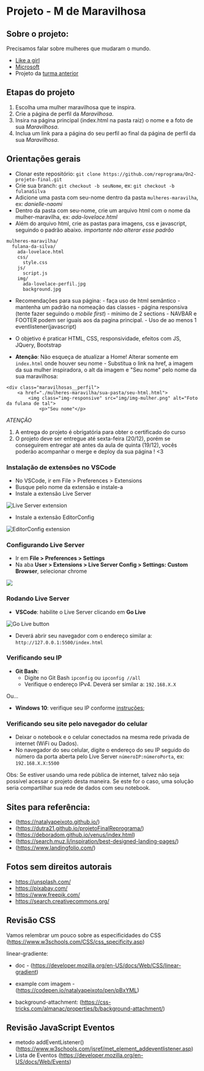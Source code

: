 # Projeto - M de Maravilhosa

## Sobre o projeto: 

Precisamos falar sobre mulheres que mudaram o mundo. 

- [Like a girl](https://youtu.be/XjJQBjWYDTs)
- [Microsoft](https://youtu.be/tNqSzUdYazw)
- Projeto da [turma anterior](https://reprograma.github.io/CursoOnline-Aula8-Projeto/)


## Etapas do projeto

1. Escolha uma mulher maravilhosa que te inspira.
2. Crie a página de perfil da _Maravilhosa_.
3. Insira na página principal (index.html na pasta raiz) o nome e a foto de sua _Maravilhosa_.
4. Inclua um link para a página do seu perfil ao final da página de perfil da sua _Maravilhosa_.


## Orientações gerais

- Clonar este repositório: `git clone https://github.com/reprograma/On2-projeto-final.git`
- Crie sua branch: `git checkout -b seuNome`, ex: `git checkout -b fulanaSilva`
- Adicione uma pasta com seu-nome dentro da pasta `mulheres-maravilha`, ex: _danielle-naomi_
- Dentro da pasta com seu-nome, crie um arquivo html com o nome da mulher-maravilha, ex: _ada-lovelace.html_
- Além do arquivo html, crie as pastas para imagens, css e javascript, seguindo o padrão abaixo. *importante não alterar esse padrão*
```
mulheres-maravilha/
  fulana-da-silva/
    ada-lovelace.html
    css/
      style.css
    js/
      script.js
    img/
      ada-lovelace-perfil.jpg
      background.jpg
```
- Recomendações para sua página:
            - faça uso de html semântico 
            - mantenha um padrão na nomeação das classes 
            - página responsiva (tente fazer seguindo o _mobile first_) 
            - mínimo de 2 sections
            - NAVBAR e FOOTER podem ser iguais aos da pagina principal. 
            - Uso de ao menos 1 eventlistener(javascript)
- O objetivo é praticar HTML, CSS, responsividade, efeitos com JS, JQuery, Bootstrap

- **Atenção**: Não esqueça de atualizar a Home! Alterar somente em `index.html` onde houver seu nome - Substitua o link na href, a imagem da sua mulher inspiradora, o alt da imagem e "Seu nome" pelo nome da sua maravilhosa: 
```
<div class="maravilhosas__perfil">
    <a href="./mulheres-maravilha/sua-pasta/seu-html.html">
        <img class="img-responsive" src="img/img-mulher.png" alt="Foto da fulana de tal">
            <p>"Seu nome"</p>
```

*ATENÇÃO*
1. A entrega do projeto é obrigatória para obter o certificado do curso 
2. O projeto deve ser entregue até sexta-feira (20/12), porém se conseguirem entregar até antes da aula de quinta (19/12), vocês poderão acompanhar o merge e deploy da sua página ! <3


### Instalação de extensões no VSCode

- No VSCode, ir em File > Preferences > Extensions
- Busque pelo nome da extensão e instale-a
- Instale a extensão Live Server

<img src='./img/live-server.png' alt='Live Server extension' />

- Instale a extensão EditorConfig

<img src='./img/editorconfig.png' alt='EditorConfig extension' />


### Configurando Live Server

- Ir em **File > Preferences > Settings**
- Na aba **User > Extensions > Live Server Config > Settings: Custom Browser**, selecionar chrome

<img src='./img/live-server-config.png' />


### Rodando Live Server

- **VSCode**: habilite o Live Server clicando em **Go Live**

<img src='./img/live.png' alt='Go Live button' />

- Deverá abrir seu navegador com o endereço similar a: `http://127.0.0.1:5500/index.html`


### Verificando seu IP

- **Git Bash**:
  - Digite no Git Bash `ipconfig` ou `ipconfig //all`
  - Verifique o endereço IPv4. Deverá ser similar a: `192.168.X.X`

Ou...

- **Windows 10**: verifique seu IP conforme [instruções](https://support.microsoft.com/pt-br/help/4026518/windows-10-find-your-ip-address);


### Verificando seu site pelo navegador do celular

- Deixar o notebook e o celular conectados na mesma rede privada de internet (WiFi ou Dados).
- No navegador do seu celular, digite o endereço do seu IP seguido do número da porta aberta pelo Live Server `númeroIP:númeroPorta`, ex: `192.168.X.X:5500`

Obs: Se estiver usando uma rede pública de internet, talvez não seja possível acessar o projeto desta maneira. Se este for o caso, uma solução seria compartilhar sua rede de dados com seu notebook.


## Sites para referência: 

* (https://natalyapeixoto.github.io/)
* (https://dutra21.github.io/projetoFinalReprograma/)
* (https://deboradom.github.io/venus/index.html)
* (https://search.muz.li/inspiration/best-designed-landing-pages/)
* (https://www.landingfolio.com/)


## Fotos sem direitos autorais

* https://unsplash.com/
* https://pixabay.com/
* https://www.freepik.com/
* https://search.creativecommons.org/


## Revisão CSS 

 Vamos relembrar um pouco sobre as especificidades do CSS (https://www.w3schools.com/CSS/css_specificity.asp)

 linear-gradiente:
 * doc - (https://developer.mozilla.org/en-US/docs/Web/CSS/linear-gradient)
 * example com imagem - (https://codepen.io/natalyapeixoto/pen/pBxYML)

 * background-attachment: (https://css-tricks.com/almanac/properties/b/background-attachment/)


## Revisão JavaScript Eventos 

* metodo addEventListener() (https://www.w3schools.com/jsref/met_element_addeventlistener.asp)
* Lista de Eventos (https://developer.mozilla.org/en-US/docs/Web/Events)

